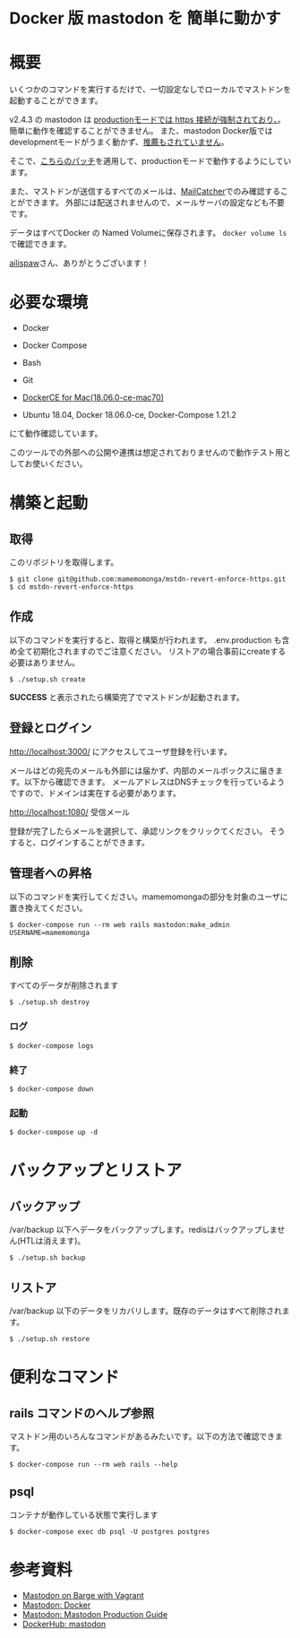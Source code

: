 # Docker 版 mastodon を 簡単に動かす

# 概要

いくつかのコマンドを実行するだけで、一切設定なしでローカルでマストドンを起動することができます。

v2.4.3 の mastodon は [productionモードでは https 接続が強制されており、](https://github.com/tootsuite/mastodon/blob/v2.4.3/.env.production.sample#L22)。簡単に動作を確認することができません。
また、mastodon Docker版では developmentモードがうまく動かず、[推薦もされていません](https://github.com/tootsuite/documentation/blob/master/Running-Mastodon/Development-guide.md)。

そこで、[こちらのパッチ](https://github.com/ailispaw/mastodon-barge/tree/master/patches)を適用して、productionモードで動作するようにしています。

また、マストドンが送信するすべてのメールは、[MailCatcher](https://mailcatcher.me)でのみ確認することができます。
外部には配送されませんので、メールサーバの設定なども不要です。

データはすべてDocker の Named Volumeに保存されます。 `docker volume ls` で確認できます。

[ailispaw](https://github.com/ailispaw)さん、ありがとうございます！

# 必要な環境

* Docker
* Docker Compose
* Bash
* Git

* [DockerCE for Mac(18.06.0-ce-mac70)](https://store.docker.com/editions/community/docker-ce-desktop-mac)
* Ubuntu 18.04, Docker 18.06.0-ce, Docker-Compose 1.21.2

にて動作確認しています。

このツールでの外部への公開や連携は想定されておりませんので動作テスト用としてお使いください。

# 構築と起動

## 取得

このリポジトリを取得します。

	$ git clone git@github.com:mamemomonga/mstdn-revert-enforce-https.git
	$ cd mstdn-revert-enforce-https

## 作成

以下のコマンドを実行すると、取得と構築が行われます。
.env.production も含め全て初期化されますのでご注意ください。
リストアの場合事前にcreateする必要はありません。

	$ ./setup.sh create

**SUCCESS** と表示されたら構築完了でマストドンが起動されます。

## 登録とログイン

[http://localhost:3000/](http://localhost:3000/) にアクセスしてユーザ登録を行います。

メールはどの宛先のメールも外部には届かず、内部のメールボックスに届きます。以下から確認できます。
メールアドレスはDNSチェックを行っているようですので、ドメインは実在する必要があります。

[http://localhost:1080/](http://localhost:1080/) 受信メール


登録が完了したらメールを選択して、承認リンクをクリックてください。
そうすると、ログインすることができます。

## 管理者への昇格

以下のコマンドを実行してください。mamemomongaの部分を対象のユーザに置き換えてください。

	$ docker-compose run --rm web rails mastodon:make_admin USERNAME=mamemomonga

## 削除

すべてのデータが削除されます

	$ ./setup.sh destroy

### ログ

	$ docker-compose logs

### 終了

	$ docker-compose down

### 起動

	$ docker-compose up -d

# バックアップとリストア

## バックアップ

/var/backup 以下へデータをバックアップします。redisはバックアップしません(HTLは消えます)。

	$ ./setup.sh backup

## リストア

/var/backup 以下のデータをリカバリします。既存のデータはすべて削除されます。

	$ ./setup.sh restore

# 便利なコマンド

## rails コマンドのヘルプ参照

マストドン用のいろんなコマンドがあるみたいです。以下の方法で確認できます。

	$ docker-compose run --rm web rails --help

## psql

コンテナが動作している状態で実行します

	$ docker-compose exec db psql -U postgres postgres

# 参考資料

* [Mastodon on Barge with Vagrant](https://github.com/ailispaw/mastodon-barge)
* [Mastodon: Docker](https://github.com/tootsuite/documentation/blob/master/Running-Mastodon/Docker-Guide.md)
* [Mastodon: Mastodon Production Guide](https://github.com/tootsuite/documentation/blob/master/Running-Mastodon/Production-guide.md)
* [DockerHub: mastodon](https://hub.docker.com/r/gargron/mastodon/)


